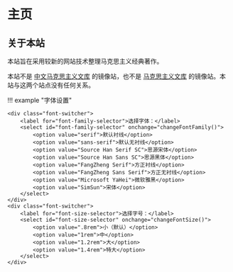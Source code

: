 # 主页

## 关于本站

本站旨在采用较新的网站技术整理马克思主义经典著作。

本站不是 [中文马克思主义文库](https://www.marxists.org/chinese/) 的镜像站，也不是 [马克思主义文库](https://www.marxists.org/) 的镜像站。本站与这两个站点没有任何关系。

!!! example "字体设置"

	<div class="font-switcher">
		<label for="font-family-selector">选择字体：</label>
		<select id="font-family-selector" onchange="changeFontFamily()">
			<option value="serif">默认衬线</option>
			<option value="sans-serif">默认无衬线</option>
			<option value="Source Han Serif SC">思源宋体</option>
			<option value="Source Han Sans SC">思源黑体</option>
			<option value="FangZheng Serif">方正衬线</option>
			<option value="FangZheng Sans Serif">方正无衬线</option>
			<option value="Microsoft YaHei">微软雅黑</option>
			<option value="SimSun">宋体</option>
		</select>
	</div>
	<div class="font-switcher">
		<label for="font-size-selector">选择字号：</label>
		<select id="font-size-selector" onchange="changeFontSize()">
			<option value=".8rem">小（默认）</option>
			<option value="1rem">中</option>
			<option value="1.2rem">大</option>
			<option value="1.4rem">特大</option>
		</select>
	</div>